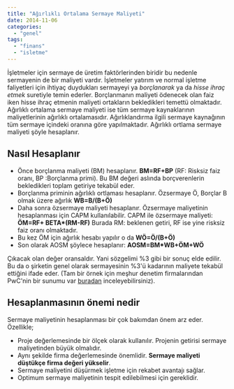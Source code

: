 ```yaml
---
title: "Ağırlıklı Ortalama Sermaye Maliyeti"
date: 2014-11-06
categories: 
  - "genel"
tags: 
  - "finans"
  - "isletme"
---
```


İşletmeler için sermaye de üretim faktörlerinden biridir bu nedenle sermayenin de bir maliyeti vardır. İşletmeler yatırım ve normal işletme faliyetleri için ihtiyaç duydukları sermayeyi ya _borçlanarak_ ya da _hisse ihraç etmek_ suretiyle temin ederler. Borçlanmanın maliyeti ödenecek olan faiz iken hisse ihraç etmenin maliyeti ortakların bekledikleri temettü olmaktadır. Ağırlıklı ortalama sermaye maliyeti ise tüm sermaye kaynaklarının maliyetlerinin ağırlıklı ortalamasıdır. Ağırlıklandırma ilgili sermaye kaynağının tüm sermaye içindeki oranına göre yapılmaktadır. Ağırlıklı ortlama sermaye maliyeti şöyle hesaplanır.

## Nasıl Hesaplanır

- Önce borçlanma maliyeti (BM) hesaplanır. **BM=RF+BP** (RF: Risksiz faiz oranı, BP :Borçlanma primi). Bu BM değeri aslında borçverenlerin bekledikleri toplam getiriye tekabül eder.
- Borçlanma priminin ağırlıklı ortlaması hesaplanır. Özsermaye Ö, Borçlar B olmak üzere ağırlık **WB=B/(B+Ö)**
- Daha sonra özsermaye maliyeti hesaplanır. Özsermaye maliyetinin hesaplanması için CAPM kullanılabilir. CAPM ile özsermaye maliyeti: **ÖM=RF+ BETA\*(RM-RF)** Burada RM: beklenen getiri, RF ise yine risksiz faiz oranı olmaktadır.
- Bu kez ÖM için ağırlık hesabı yapılır o da **WÖ=Ö/(B+Ö)**
- Son olarak AOSM şöylece hesaplanır: **AOSM=BM\*WB+ÖM+WÖ**

Çıkacak olan değer oransaldır. Yani sözgelimi %3 gibi bir sonuç elde edilir. Bu da o şirketin genel olarak sermayesinin %3'ü kadarının maliyete tekabül ettiğini ifade eder. (Tam bir örnek için meşhur denetim firmalarından PwC'nin bir sunumu var [buradan](https://www.okul.pwc.com.tr/images/uploadfile/content/635228735851890499.pdf) inceleyebilirsiniz).

## Hesaplanmasının önemi nedir

Sermaye maliyetinin hesaplanması bir çok bakımdan önem arz eder. Özellikle;

- Proje değerlemesinde bir ölçek olarak kullanılır. Projenin getirisi sermaye maliyetinden büyük olmalıdır.
- Aynı şekilde firma değerlemesinde önemlidir. **Sermaye maliyeti düştükçe firma değeri yükselir**.
- Sermaye maliyetini düşürmek işletme için rekabet avantajı sağlar.
- Optimum sermaye maliyetinin tespit edilebilmesi için gereklidir.
